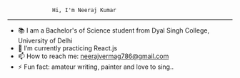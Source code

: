 			      Hi, I'm Neeraj Kumar										
______________________________________________________________________________________________________________________________________
- 📚 I am a Bachelor's of Science student from Dyal Singh College, University of Delhi
- 🌱 I’m currently practicing React.js
- 📫 How to reach me: neerajvermag786@gmail.com
- ⚡ Fun fact: amateur writing, painter and love to sing..
<!---
neerajKumar19/neerajKumar19 is a ✨ special ✨ repository because its `README.md` (this file) appears on your GitHub profile.
You can click the Preview link to take a look at your changes.
--->

